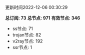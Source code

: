 更新时间2022-12-06 00:30:29

**总订阅: 73**
**总节点: 971**
**有效节点: 346**
- ss节点: 71
- trojan节点: 82
- v2ray节点: 192
- ssr节点: 1
